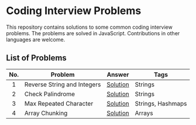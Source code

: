 # Coding Interview Problems

This repository contains solutions to some common coding interview problems. The problems are solved in JavaScript. Contributions in other languages are welcome.

## List of Problems

| No. | Problem                     | Answer                                              | Tags              |
| :-: | --------------------------- | --------------------------------------------------- | ----------------- |
|  1  | Reverse String and Integers | [Solution](./problems/01-reverse-string-and-int.js) | Strings           |
|  2  | Check Palindrome            | [Solution](./problems/02-palindrome.js)             | Strings           |
|  3  | Max Repeated Character      | [Solution](./problems/03-max-repeated-character.js) | Strings, Hashmaps |
|  4  | Array Chunking              | [Solution](./problems/04-array-chunking.js)         | Arrays            |

